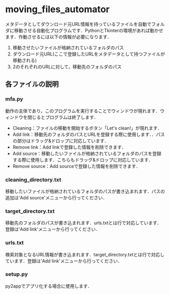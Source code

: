 # moving_files_automator

メタデータとしてダウンロード元URL情報を持っているファイルを自動でフォルダに移動させる自動化プログラムです．PythonとTkinterの環境があれば動かせます．作動させるには以下の情報が必要になります．

1. 移動させたいファイルが格納されているフォルダのパス
2. ダウンロード元URL(ここで登録したURLをメタデータとして持つファイルが移動される)
3. 2のそれぞれのURLに対して，移動先のフォルダのパス

## 各ファイルの説明
### mfa.py
動作の主体であり，このプログラムを実行することでウィンドウが現れます．ウィンドウを閉じるとプログラムは終了します．
- Cleaning：ファイルの移動を開始するボタン「Let's clean!」が現れます．
- Add link：移動先のフォルダのパスとURLを登録する際に使用します．．パスの部分はドラッグ&ドロップに対応しています．
- Remove link：Add linkで登録した情報を削除できます．
- Add source：移動したいファイルが格納されているフォルダのパスを登録する際に使用します．こちらもドラッグ&ドロップに対応しています．
- Remove source：Add sourceで登録した情報を削除できます．

### cleaning_directory.txt
移動したいファイルが格納されているフォルダのパスが書き込まれます．パスの追加は'Add source'メニューから行ってください．

### target_directory.txt
移動先のフォルダのパスが書き込まれます．urls.txtとは行で対応しています．登録は'Add link'メニューから行ってください．

### urls.txt
検索対象となるURL情報が書き込まれます．target_directory.txtとは行で対応しています．登録は'Add link'メニューから行ってください．

### setup.py
py2appでアプリ化する場合に使用します．